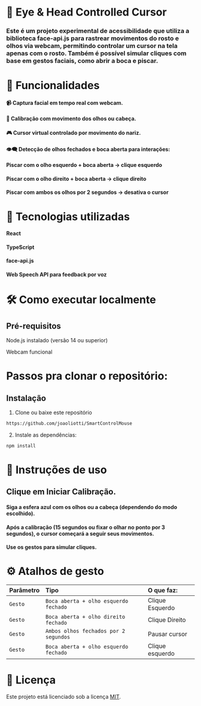 # 🧠 Eye & Head Controlled Cursor
### Este é um projeto experimental de acessibilidade que utiliza a biblioteca face-api.js para rastrear movimentos do rosto e olhos via webcam, permitindo controlar um cursor na tela apenas com o rosto. Também é possível simular cliques com base em gestos faciais, como abrir a boca e piscar.

# 🚀 Funcionalidades
#### 📹 Captura facial em tempo real com webcam.

#### 🎯 Calibração com movimento dos olhos ou cabeça.

#### 🎮 Cursor virtual controlado por movimento do nariz.

#### 👁️‍🗨️ Detecção de olhos fechados e boca aberta para interações:

#### Piscar com o olho esquerdo + boca aberta → clique esquerdo

#### Piscar com o olho direito + boca aberta → clique direito

#### Piscar com ambos os olhos por 2 segundos → desativa o cursor

# 🧰 Tecnologias utilizadas
#### React

#### TypeScript

#### face-api.js

#### Web Speech API para feedback por voz

# 🛠️ Como executar localmente
## Pré-requisitos
Node.js instalado (versão 14 ou superior)

Webcam funcional

# Passos pra clonar o repositório:

## Instalação

1. Clone ou baixe este repositório
```bash
https://github.com/joaoliotti/SmartControlMouse
```
2. Instale as dependências:
```bash
npm install
```

# 🎯 Instruções de uso
## Clique em Iniciar Calibração.

#### Siga a esfera azul com os olhos ou a cabeça (dependendo do modo escolhido).

#### Após a calibração (15 segundos ou fixar o olhar no ponto por 3 segundos), o cursor começará a seguir seus movimentos.

#### Use os gestos para simular cliques.

# ⚙️ Atalhos de gesto

| Parâmetro   | Tipo       | O que faz:                                  |
| :---------- | :--------- | :------------------------------------------ |
| `Gesto`      | `Boca aberta + olho esquerdo fechado` | Clique Esquerdo |
| `Gesto`      | `Boca aberta + olho direito fechado`  | Clique Direito  |
| `Gesto`      | `Ambos olhos fechados por 2 segundos` | Pausar cursor   |
| `Gesto`      | `Boca aberta + olho esquerdo fechado` | Clique esquerdo |

# 📄 Licença
Este projeto está licenciado sob a licença [MIT](https://choosealicense.com/licenses/mit/).
